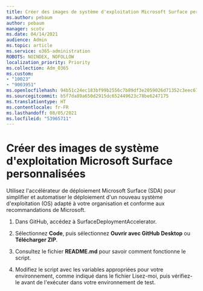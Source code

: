 ```yaml
---
title: Créer des images de système d'exploitation Microsoft Surface personnalisées
ms.author: pebaum
author: pebaum
manager: scotv
ms.date: 04/14/2021
audience: Admin
ms.topic: article
ms.service: o365-administration
ROBOTS: NOINDEX, NOFOLLOW
localization_priority: Priority
ms.collection: Adm_O365
ms.custom:
- "10023"
- "9003951"
ms.openlocfilehash: 94b51c24ec183bf99b2556c7b89df3e2059026d71352c3eec67ff2cfc0cf31fb
ms.sourcegitcommit: b5f7da89a650d2915dc652449623c78be6247175
ms.translationtype: HT
ms.contentlocale: fr-FR
ms.lasthandoff: 08/05/2021
ms.locfileid: "53965711"
---
```

# <a name="create-custom-microsoft-surface-operating-system-images"></a>Créer des images de système d'exploitation Microsoft Surface personnalisées

Utilisez l'accélérateur de déploiement Microsoft Surface (SDA) pour simplifier et automatiser le déploiement d'un nouveau système d'exploitation (OS) adapté à votre organisation et conforme aux recommandations de Microsoft.

1. Dans GitHub, accédez à SurfaceDeploymentAccelerator.

1. Sélectionnez **Code**, puis sélectionnez **Ouvrir avec GitHub Desktop** ou **Télécharger ZIP**.

1. Consultez le fichier **README.md** pour savoir comment fonctionne le script.

1. Modifiez le script avec les variables appropriées pour votre environnement, comme indiqué dans le fichier Lisez-moi, puis vérifiez-le avant de l'exécuter dans votre environnement de test.
